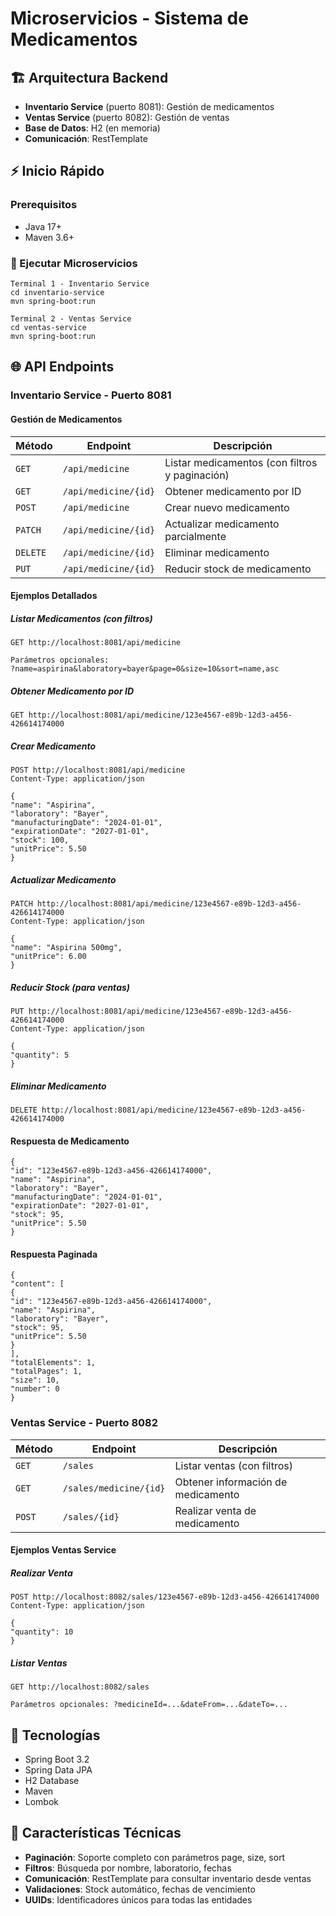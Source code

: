 # Microservicios - Sistema de Medicamentos

## 🏗️ Arquitectura Backend
- **Inventario Service** (puerto 8081): Gestión de medicamentos
- **Ventas Service** (puerto 8082): Gestión de ventas
- **Base de Datos**: H2 (en memoria)
- **Comunicación**: RestTemplate

## ⚡ Inicio Rápido

### Prerequisitos
- Java 17+
- Maven 3.6+

### 🚀 Ejecutar Microservicios
```
Terminal 1 - Inventario Service
cd inventario-service
mvn spring-boot:run

Terminal 2 - Ventas Service
cd ventas-service
mvn spring-boot:run
```
## 🌐 API Endpoints

### Inventario Service - Puerto 8081

#### Gestión de Medicamentos

| Método | Endpoint | Descripción |
|--------|----------|-------------|
| `GET` | `/api/medicine` | Listar medicamentos (con filtros y paginación) |
| `GET` | `/api/medicine/{id}` | Obtener medicamento por ID |
| `POST` | `/api/medicine` | Crear nuevo medicamento |
| `PATCH` | `/api/medicine/{id}` | Actualizar medicamento parcialmente |
| `DELETE` | `/api/medicine/{id}` | Eliminar medicamento |
| `PUT` | `/api/medicine/{id}` | Reducir stock de medicamento |

#### Ejemplos Detallados

##### Listar Medicamentos (con filtros)
```
GET http://localhost:8081/api/medicine

Parámetros opcionales:
?name=aspirina&laboratory=bayer&page=0&size=10&sort=name,asc
```

##### Obtener Medicamento por ID
```
GET http://localhost:8081/api/medicine/123e4567-e89b-12d3-a456-426614174000
```

##### Crear Medicamento

````
POST http://localhost:8081/api/medicine
Content-Type: application/json

{
"name": "Aspirina",
"laboratory": "Bayer",
"manufacturingDate": "2024-01-01",
"expirationDate": "2027-01-01",
"stock": 100,
"unitPrice": 5.50
}
````

##### Actualizar Medicamento
````
PATCH http://localhost:8081/api/medicine/123e4567-e89b-12d3-a456-426614174000
Content-Type: application/json

{
"name": "Aspirina 500mg",
"unitPrice": 6.00
}
````

##### Reducir Stock (para ventas)
````
PUT http://localhost:8081/api/medicine/123e4567-e89b-12d3-a456-426614174000
Content-Type: application/json

{
"quantity": 5
}
````

##### Eliminar Medicamento
````
DELETE http://localhost:8081/api/medicine/123e4567-e89b-12d3-a456-426614174000
````

#### Respuesta de Medicamento
````
{
"id": "123e4567-e89b-12d3-a456-426614174000",
"name": "Aspirina",
"laboratory": "Bayer",
"manufacturingDate": "2024-01-01",
"expirationDate": "2027-01-01",
"stock": 95,
"unitPrice": 5.50
}
````
#### Respuesta Paginada
````
{
"content": [
{
"id": "123e4567-e89b-12d3-a456-426614174000",
"name": "Aspirina",
"laboratory": "Bayer",
"stock": 95,
"unitPrice": 5.50
}
],
"totalElements": 1,
"totalPages": 1,
"size": 10,
"number": 0
}
````


### Ventas Service - Puerto 8082

| Método | Endpoint | Descripción |
|--------|----------|-------------|
| `GET` | `/sales` | Listar ventas (con filtros) |
| `GET` | `/sales/medicine/{id}` | Obtener información de medicamento |
| `POST` | `/sales/{id}` | Realizar venta de medicamento |

#### Ejemplos Ventas Service

##### Realizar Venta
````
POST http://localhost:8082/sales/123e4567-e89b-12d3-a456-426614174000
Content-Type: application/json

{
"quantity": 10
}
````


##### Listar Ventas
````
GET http://localhost:8082/sales

Parámetros opcionales: ?medicineId=...&dateFrom=...&dateTo=...
````
## 🔧 Tecnologías
- Spring Boot 3.2
- Spring Data JPA
- H2 Database
- Maven
- Lombok

## 🔧 Características Técnicas
- **Paginación**: Soporte completo con parámetros page, size, sort
- **Filtros**: Búsqueda por nombre, laboratorio, fechas
- **Comunicación**: RestTemplate para consultar inventario desde ventas
- **Validaciones**: Stock automático, fechas de vencimiento
- **UUIDs**: Identificadores únicos para todas las entidades